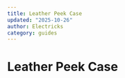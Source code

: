 ```yaml
---
title: Leather Peek Case
updated: "2025-10-26"
author: Electricks
category: guides
---
```


# Leather Peek Case

